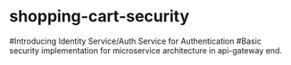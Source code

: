 # shopping-cart-security
#Introducing Identity Service/Auth Service for Authentication
#Basic security implementation for microservice architecture in api-gateway end.
